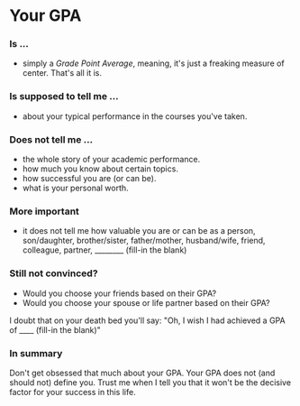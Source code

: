 # Your GPA


### Is ...

- simply a _Grade Point Average_, meaning, it's just a freaking measure of center. That's all it is.


### Is supposed to tell me ...

- about your typical performance in the courses you've taken.


### Does not tell me ...

- the whole story of your academic performance.
- how much you know about certain topics.
- how successful you are (or can be).
- what is your personal worth.


### More important

- it does not tell me how valuable you are or can be as a person, son/daughter,  brother/sister, father/mother, husband/wife, friend, colleague, partner,
________ (fill-in the blank)


### Still not convinced?

- Would you choose your friends based on their GPA?
- Would you choose your spouse or life partner based on their GPA?

I doubt that on your death bed you'll say: "Oh, I wish I had achieved a GPA of ____ (fill-in the blank)"


### In summary

Don't get obsessed that much about your GPA. Your GPA does not (and should not) define you. Trust me when I tell you that it won't be the decisive factor for your success in this life.
